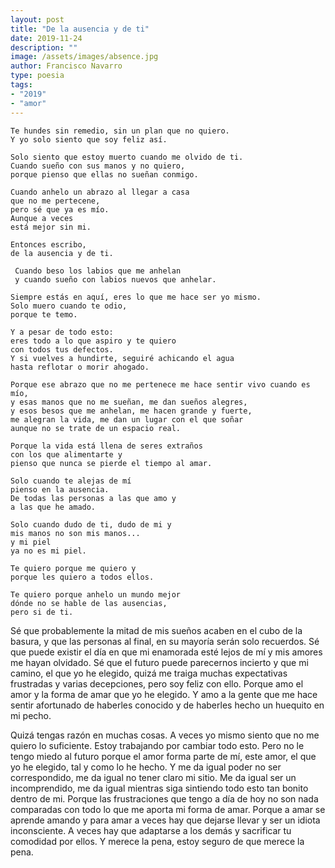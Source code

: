 ```yaml
---
layout: post
title: "De la ausencia y de ti"
date: 2019-11-24
description: ""
image: /assets/images/absence.jpg
author: Francisco Navarro
type: poesia
tags:
- "2019"
- "amor"
---
```



```
Te hundes sin remedio, sin un plan que no quiero.
Y yo solo siento que soy feliz así.

Solo siento que estoy muerto cuando me olvido de ti.
Cuando sueño con sus manos y no quiero,
porque pienso que ellas no sueñan conmigo.

Cuando anhelo un abrazo al llegar a casa
que no me pertecene,
pero sé que ya es mío.
Aunque a veces
está mejor sin mi.

Entonces escribo,
de la ausencia y de ti.

 Cuando beso los labios que me anhelan
 y cuando sueño con labios nuevos que anhelar.

Siempre estás en aquí, eres lo que me hace ser yo mismo.
Solo muero cuando te odio,
porque te temo.

Y a pesar de todo esto:
eres todo a lo que aspiro y te quiero
con todos tus defectos.
Y si vuelves a hundirte, seguiré achicando el agua
hasta reflotar o morir ahogado.

Porque ese abrazo que no me pertenece me hace sentir vivo cuando es mío,
y esas manos que no me sueñan, me dan sueños alegres,
y esos besos que me anhelan, me hacen grande y fuerte,
me alegran la vida, me dan un lugar con el que soñar
aunque no se trate de un espacio real.

Porque la vida está llena de seres extraños
con los que alimentarte y
pienso que nunca se pierde el tiempo al amar.

Solo cuando te alejas de mí
pienso en la ausencia.
De todas las personas a las que amo y
a las que he amado.

Solo cuando dudo de ti, dudo de mi y
mis manos no son mis manos...
y mi piel
ya no es mi piel.

Te quiero porque me quiero y
porque les quiero a todos ellos.

Te quiero porque anhelo un mundo mejor
dónde no se hable de las ausencias,
pero si de ti.

```

Sé que probablemente la mitad de mis sueños acaben en el cubo de la basura, y que las personas al final, en su mayoría serán solo recuerdos. Sé que puede existir el día en que mi enamorada esté lejos de mí y mis amores me hayan olvidado. Sé que el futuro puede parecernos incierto y que mi camino, el que yo he elegido, quizá me traiga muchas expectativas frustradas y varias decepciones, pero soy feliz con ello. Porque amo el amor y la forma de amar que yo he elegido. Y amo a la gente que me hace sentir afortunado de haberles conocido y de haberles hecho un huequito en mi pecho.

Quizá tengas razón en muchas cosas. A veces yo mismo siento que no me quiero lo suficiente. Estoy trabajando por cambiar todo esto. Pero no le tengo miedo al futuro porque el amor forma parte de mí, este amor, el que yo he elegido, tal y como lo he hecho. Y me da igual poder no ser correspondido, me da igual no tener claro mi sitio. Me da igual ser un incomprendido, me da igual mientras siga sintiendo todo esto tan bonito dentro de mi. Porque las frustraciones que tengo a día de hoy no son nada comparadas con todo lo que me aporta mi forma de amar. Porque a amar se aprende amando y para amar a veces hay que dejarse llevar y ser un idiota inconsciente. A veces hay que adaptarse a los demás y sacrificar tu comodidad por ellos. Y merece la pena, estoy seguro de que merece la pena.

